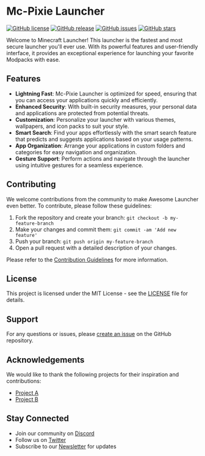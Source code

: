 # Mc-Pixie Launcher

[![GitHub license](https://img.shields.io/badge/license-MIT-blue.svg)](https://github.com/your/github-repo/blob/master/LICENSE)
[![GitHub release](https://img.shields.io/github/release/your/github-repo.svg)](https://github.com/your/github-repo/releases)
[![GitHub issues](https://img.shields.io/github/issues/your/github-repo.svg)](https://github.com/your/github-repo/issues)
[![GitHub stars](https://img.shields.io/github/stars/your/github-repo.svg)](https://github.com/your/github-repo/stargazers)

Welcome to Minecraft Launcher! This launcher is the fastest and most secure launcher you'll ever use. With its powerful features and user-friendly interface, it provides an exceptional experience for launching your favorite Modpacks with ease.

## Features

- **Lightning Fast**: Mc-Pixie Launcher is optimized for speed, ensuring that you can access your applications quickly and efficiently.
- **Enhanced Security**: With built-in security measures, your personal data and applications are protected from potential threats.
- **Customization**: Personalize your launcher with various themes, wallpapers, and icon packs to suit your style.
- **Smart Search**: Find your apps effortlessly with the smart search feature that predicts and suggests applications based on your usage patterns.
- **App Organization**: Arrange your applications in custom folders and categories for easy navigation and organization.
- **Gesture Support**: Perform actions and navigate through the launcher using intuitive gestures for a seamless experience.


## Contributing

We welcome contributions from the community to make Awesome Launcher even better. To contribute, please follow these guidelines:

1. Fork the repository and create your branch: `git checkout -b my-feature-branch`
2. Make your changes and commit them: `git commit -am 'Add new feature'`
3. Push your branch: `git push origin my-feature-branch`
4. Open a pull request with a detailed description of your changes.

Please refer to the [Contribution Guidelines](https://github.com/your/github-repo/blob/master/CONTRIBUTING.md) for more information.

## License

This project is licensed under the MIT License - see the [LICENSE](https://github.com/your/github-repo/blob/master/LICENSE) file for details.

## Support

For any questions or issues, please [create an issue](https://github.com/your/github-repo/issues) on the GitHub repository.

## Acknowledgements

We would like to thank the following projects for their inspiration and contributions:

- [Project A](https://github.com/project-a)
- [Project B](https://github.com/project-b)

## Stay Connected

- Join our community on [Discord](https://discord.gg/awesome-launcher)
- Follow us on [Twitter](https://twitter.com/awesome-launcher)
- Subscribe to our [Newsletter](https://newsletter.awesome-launcher.com) for updates
